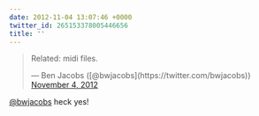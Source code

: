 ```yaml
---
date: 2012-11-04 13:07:46 +0000
twitter_id: 265153378005446656
title: ''
---
```


<blockquote class="twitter-tweet"><p lang="en" dir="ltr">Related: midi files.</p>&mdash; Ben Jacobs ([@bwjacobs](https://twitter.com/bwjacobs)) <a href="https://twitter.com/bwjacobs/status/265146322645041152?ref_src=twsrc%5Etfw">November 4, 2012</a></blockquote>
<script async src="https://platform.twitter.com/widgets.js" charset="utf-8"></script>

[@bwjacobs](https://twitter.com/bwjacobs) heck yes!
